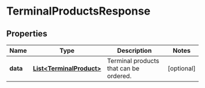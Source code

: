 

# TerminalProductsResponse


## Properties

Name | Type | Description | Notes
------------ | ------------- | ------------- | -------------
**data** | [**List&lt;TerminalProduct&gt;**](TerminalProduct.md) | Terminal products that can be ordered. |  [optional]



